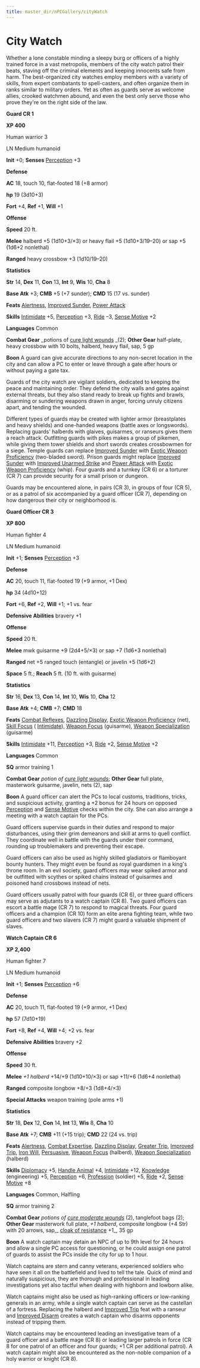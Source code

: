```yaml
---
title: master_dir/nPCGallery/cityWatch
---
```

# City Watch

Whether a lone constable minding a sleepy burg or officers of a highly trained force in a vast metropolis, members of the city watch patrol their beats, staving off the criminal elements and keeping innocents safe from harm. The best-organized city watches employ members with a variety of skills, from expert combatants to spell-casters, and often organize them in ranks similar to military orders. Yet as often as guards serve as welcome allies, crooked watchmen abound, and even the best only serve those who prove they're on the right side of the law.

**Guard CR 1**

**XP 400**

Human warrior 3

LN Medium humanoid

**Init** +0; **Senses** [Perception](../../skill_dir/perception#_perception) +3

**Defense**

**AC** 18, touch 10, flat-footed 18 (+8 armor)

**hp** 19 (3d10+3)

**Fort** +4, **Ref** +1, **Will** +1

**Offense**

**Speed** 20 ft.

**Melee** halberd +5 (1d10+3/×3) or heavy flail +5 (1d10+3/19–20) or sap +5 (1d6+2 nonlethal)

**Ranged** heavy crossbow +3 (1d10/19–20)

**Statistics**

**Str** 14, **Dex** 11, **Con** 13, **Int** 9, **Wis** 10, **Cha** 8

**Base Atk** +3; **CMB** +5 (+7 sunder); **CMD** 15 (17 vs. sunder)

**Feats** [Alertness](../../feats#_alertness), [Improved Sunder](../../feats#_improved-sunder), [Power Attack](../../feats#_power-attack)

**Skills** [Intimidate](../../skill_dir/intimidate#_intimidate) +5, [Perception](../../skill_dir/perception#_perception) +3, [Ride](../../skill_dir/ride#_ride) –3, [Sense Motive](../../skill_dir/senseMotive#_sense-motive) +2

**Languages** Common

**Combat Gear** _potions of [cure light wounds](../../spell_dir/cureLightWounds#_cure-light-wounds) _(2); **Other Gear** half-plate, heavy crossbow with 10 bolts, halberd, heavy flail, sap, 5 gp

**Boon** A guard can give accurate directions to any non-secret location in the city and can allow a PC to enter or leave through a gate after hours or without paying a gate tax.

Guards of the city watch are vigilant soldiers, dedicated to keeping the peace and maintaining order. They defend the city walls and gates against external threats, but they also stand ready to break up fights and brawls, disarming or sundering weapons drawn in anger, forcing unruly citizens apart, and tending the wounded.

Different types of guards may be created with lighter armor (breastplates and heavy shields) and one-handed weapons (battle axes or longswords). Replacing guards' halberds with glaives, guisarmes, or ranseurs gives them a reach attack. Outfitting guards with pikes makes a group of pikemen, while giving them tower shields and short swords creates crossbowmen for a siege. Temple guards can replace [Improved Sunder](../../feats#_improved-sunder) with [Exotic Weapon Proficiency](../../feats#_exotic-weapon-proficiency) (two-bladed sword). Prison guards might replace [Improved Sunder](../../feats#_improved-sunder) with [Improved Unarmed Strike](../../feats#_improved-unarmed-strike) and [Power Attack](../../feats#_power-attack) with [Exotic Weapon Proficiency](../../feats#_exotic-weapon-proficiency) (whip). Four guards and a turnkey (CR 6) or a torturer (CR 7) can provide security for a small prison or dungeon.

Guards may be encountered alone, in pairs (CR 3), in groups of four (CR 5), or as a patrol of six accompanied by a guard officer (CR 7), depending on how dangerous their city or neighborhood is.

**Guard Officer CR 3**

**XP 800**

Human fighter 4

LN Medium humanoid

**Init** +1; **Senses** [Perception](../../skill_dir/perception#_perception) +3

**Defense**

**AC** 20, touch 11, flat-footed 19 (+9 armor, +1 Dex)

**hp** 34 (4d10+12)

**Fort** +6, **Ref** +2, **Will** +1; +1 vs. fear

**Defensive Abilities** bravery +1

**Offense**

**Speed** 20 ft.

**Melee** mwk guisarme +9 (2d4+5/×3) or sap +7 (1d6+3 nonlethal)

**Ranged** net +5 ranged touch (entangle) or javelin +5 (1d6+2)

**Space** 5 ft.; **Reach** 5 ft. (10 ft. with guisarme)

**Statistics**

**Str** 16, **Dex** 13, **Con** 14, **Int** 10, **Wis** 10, **Cha** 12

**Base Atk** +4; **CMB** +7; **CMD** 18

**Feats** [Combat Reflexes](../../feats#_combat-reflexes), [Dazzling Display](../../feats#_dazzling-display), [Exotic Weapon Proficiency](../../feats#_exotic-weapon-proficiency) (net), [Skill Focus](../../feats#_skill-focus) ( [Intimidate](../../skill_dir/intimidate#_intimidate)), [Weapon Focus](../../feats#_weapon-focus) (guisarme), [Weapon Specialization](../../feats#_weapon-specialization) (guisarme)

**Skills** [Intimidate](../../skill_dir/intimidate#_intimidate) +11, [Perception](../../skill_dir/perception#_perception) +3, [Ride](../../skill_dir/ride#_ride) +2, [Sense Motive](../../skill_dir/senseMotive#_sense-motive) +2

**Languages** Common

**SQ** armor training 1

**Combat Gear** _potion of [cure light wounds](../../spell_dir/cureLightWounds#_cure-light-wounds)_; **Other Gear** full plate, masterwork guisarme, javelin, nets (2), sap

**Boon** A guard officer can alert the PCs to local customs, traditions, tricks, and suspicious activity, granting a +2 bonus for 24 hours on opposed [Perception](../../skill_dir/perception#_perception) and [Sense Motive](../../skill_dir/senseMotive#_sense-motive) checks within the city. She can also arrange a meeting with a watch captain for the PCs.

Guard officers supervise guards in their duties and respond to major disturbances, using their grim demeanors and skill at arms to quell conflict. They coordinate well in battle with the guards under their command, rounding up troublemakers and preventing their escape.

Guard officers can also be used as highly skilled gladiators or flamboyant bounty hunters. They might even be found as royal guardsmen in a king's throne room. In an evil society, guard officers may wear spiked armor and be outfitted with scythes or spiked chains instead of guisarmes and poisoned hand crossbows instead of nets.

Guard officers usually patrol with four guards (CR 6), or three guard officers may serve as adjutants to a watch captain (CR 8). Two guard officers can escort a battle mage (CR 7) to respond to magical threats. Four guard officers and a champion (CR 10) form an elite arena fighting team, while two guard officers and two slavers (CR 7) might guard a valuable shipment of slaves.

**Watch Captain CR 6**

**XP 2,400**

Human fighter 7

LN Medium humanoid

**Init** +1; **Senses** [Perception](../../skill_dir/perception#_perception) +6

**Defense**

**AC** 20, touch 11, flat-footed 19 (+9 armor, +1 Dex)

**hp** 57 (7d10+19)

**Fort** +8, **Ref** +4, **Will** +4; +2 vs. fear

**Defensive Abilities** bravery +2

**Offense**

**Speed** 30 ft.

**Melee** _+1 halberd_ +14/+9 (1d10+10/×3) or sap +11/+6 (1d6+4 nonlethal)

**Ranged** composite longbow +8/+3 (1d8+4/×3)

**Special Attacks** weapon training (pole arms +1)

**Statistics**

**Str** 18, **Dex** 12, **Con** 14, **Int** 13, **Wis** 8, **Cha** 10

**Base Atk** +7; **CMB** +11 (+15 trip); **CMD** 22 (24 vs. trip)

**Feats** [Alertness](../../feats#_alertness), [Combat Expertise](../../feats#_combat-expertise), [Dazzling Display](../../feats#_dazzling-display), [Greater Trip](../../feats#_greater-trip), [Improved Trip](../../feats#_improved-trip), [Iron Will](../../feats#_iron-will), [Persuasive](../../feats#_persuasive), [Weapon Focus](../../feats#_weapon-focus) (halberd), [Weapon Specialization](../../feats#_weapon-specialization) (halberd)

**Skills** [Diplomacy](../../skill_dir/diplomacy#_diplomacy) +5, [Handle Animal](../../skill_dir/handleAnimal#_handle-animal) +4, [Intimidate](../../skill_dir/intimidate#_intimidate) +12, [Knowledge](../../skill_dir/knowledge#_knowledge) (engineering) +5, [Perception](../../skill_dir/perception#_perception) +6, [Profession](../../skill_dir/profession#_profession) (soldier) +5, [Ride](../../skill_dir/ride#_ride) +2, [Sense Motive](../../skill_dir/senseMotive#_sense-motive) +8

**Languages** Common, Halfling

**SQ** armor training 2

**Combat Gear** _potions of [cure moderate wounds](../../spell_dir/cureModerateWounds#_cure-moderate-wounds)_ (2), tanglefoot bags (2); **Other Gear** masterwork full plate, _+1 halberd_, composite longbow (+4 Str) with 20 arrows, sap,_ [cloak of resistance](../../magicItem_dir/wondrousItems#_cloak-of-resistance) +1_, 35 gp

**Boon** A watch captain may detain an NPC of up to 9th level for 24 hours and allow a single PC access for questioning, or he could assign one patrol of guards to assist the PCs inside the city for up to 1 hour.

Watch captains are stern and canny veterans, experienced soldiers who have seen it all on the battlefield and lived to tell the tale. Quick of mind and naturally suspicious, they are thorough and professional in leading investigations yet also tactful when dealing with highborn and lowborn alike.

Watch captains might also be used as high-ranking officers or low-ranking generals in an army, while a single watch captain can serve as the castellan of a fortress. Replacing the halberd and [Improved Trip](../../feats#_improved-trip) feat with a ranseur and [Improved Disarm](../../feats#_improved-disarm) creates a watch captain who disarms opponents instead of tripping them.

Watch captains may be encountered leading an investigative team of a guard officer and a battle mage (CR 8) or leading larger patrols in force (CR 8 for one patrol of an officer and four guards; +1 CR per additional patrol). A watch captain might also be encountered as the non-noble companion of a holy warrior or knight (CR 8).

